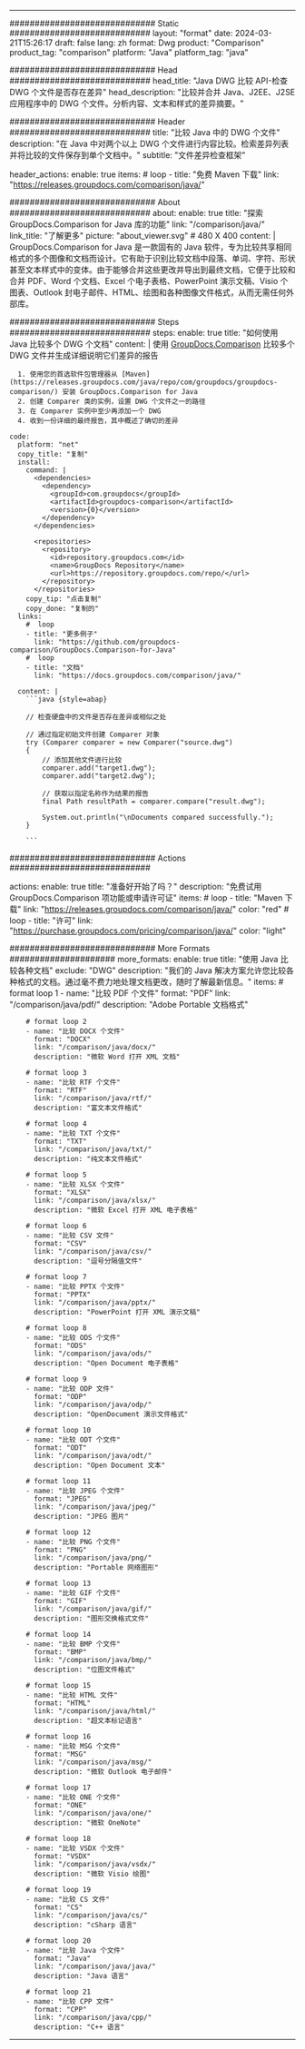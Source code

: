 
---
############################# Static ############################
layout: "format"
date:  2024-03-21T15:26:17
draft: false
lang: zh
format: Dwg
product: "Comparison"
product_tag: "comparison"
platform: "Java"
platform_tag: "java"

############################# Head ############################
head_title: "Java DWG 比较 API-检查 DWG 个文件是否存在差异"
head_description: "比较并合并 Java、J2EE、J2SE 应用程序中的 DWG 个文件。分析内容、文本和样式的差异摘要。"

############################# Header ############################
title: "比较 Java 中的 DWG 个文件" 
description: "在 Java 中对两个以上 DWG 个文件进行内容比较。检索差异列表并将比较的文件保存到单个文档中。"
subtitle: "文件差异检查框架" 

header_actions:
  enable: true
  items:
    #  loop
    - title: "免费 Maven 下载"
      link: "https://releases.groupdocs.com/comparison/java/"
      
############################# About ############################
about:
    enable: true
    title: "探索 GroupDocs.Comparison for Java 库的功能"
    link: "/comparison/java/"
    link_title: "了解更多"
    picture: "about_viewer.svg" # 480 X 400
    content: |
       GroupDocs.Comparison for Java 是一款固有的 Java 软件，专为比较共享相同格式的多个图像和文档而设计。它有助于识别比较文档中段落、单词、字符、形状甚至文本样式中的变体。由于能够合并这些更改并导出到最终文档，它便于比较和合并 PDF、Word 个文档、Excel 个电子表格、PowerPoint 演示文稿、Visio 个图表、Outlook 封电子邮件、HTML、绘图和各种图像文件格式，从而无需任何外部库。

############################# Steps ############################
steps:
    enable: true
    title: "如何使用 Java 比较多个 DWG 个文档"
    content: |
      使用 [GroupDocs.Comparison](https://products.groupdocs.com/comparison/java/) 比较多个 DWG 文件并生成详细说明它们差异的报告
      
      1. 使用您的首选软件包管理器从 [Maven](https://releases.groupdocs.com/java/repo/com/groupdocs/groupdocs-comparison/) 安装 GroupDocs.Comparison for Java
      2. 创建 Comparer 类的实例，设置 DWG 个文件之一的路径
      3. 在 Comparer 实例中至少再添加一个 DWG
      4. 收到一份详细的最终报告，其中概述了确切的差异
   
    code:
      platform: "net"
      copy_title: "复制"
      install:
        command: |
          <dependencies>
            <dependency>
              <groupId>com.groupdocs</groupId>
              <artifactId>groupdocs-comparison</artifactId>
              <version>{0}</version>
            </dependency>
          </dependencies>

          <repositories>
            <repository>
              <id>repository.groupdocs.com</id>
              <name>GroupDocs Repository</name>
              <url>https://repository.groupdocs.com/repo/</url>
            </repository>
          </repositories>
        copy_tip: "点击复制"
        copy_done: "复制的"
      links:
        #  loop
        - title: "更多例子"
          link: "https://github.com/groupdocs-comparison/GroupDocs.Comparison-for-Java"
        #  loop
        - title: "文档"
          link: "https://docs.groupdocs.com/comparison/java/"
          
      content: |
        ```java {style=abap}

        // 检查硬盘中的文件是否存在差异或相似之处

        // 通过指定初始文件创建 Comparer 对象
        try (Comparer comparer = new Comparer("source.dwg") 
        {
            // 添加其他文件进行比较
        	comparer.add("target1.dwg");
            comparer.add("target2.dwg");

            // 获取以指定名称作为结果的报告
            final Path resultPath = comparer.compare("result.dwg"); 

            System.out.println("\nDocuments compared successfully.");
        }
        
        ```            

############################# Actions ############################

actions:
  enable: true
  title: "准备好开始了吗？"
  description: "免费试用 GroupDocs.Comparison 项功能或申请许可证"
  items:
    #  loop
    - title: "Maven 下载"
      link: "https://releases.groupdocs.com/comparison/java/"
      color: "red"
        #  loop
    - title: "许可"
      link: "https://purchase.groupdocs.com/pricing/comparison/java/"
      color: "light"


############################# More Formats #####################
more_formats:
    enable: true
    title: "使用 Java 比较各种文档"
    exclude: "DWG"
    description: "我们的 Java 解决方案允许您比较各种格式的文档。通过毫不费力地处理文档更改，随时了解最新信息。"
    items: 
        # format loop 1
        - name: "比较 PDF 个文件"
          format: "PDF"
          link: "/comparison/java/pdf/"
          description: "Adobe Portable 文档格式"

        # format loop 2
        - name: "比较 DOCX 个文件"
          format: "DOCX"
          link: "/comparison/java/docx/"
          description: "微软 Word 打开 XML 文档"

        # format loop 3
        - name: "比较 RTF 个文件"
          format: "RTF"
          link: "/comparison/java/rtf/"
          description: "富文本文件格式"

        # format loop 4
        - name: "比较 TXT 个文件"
          format: "TXT"
          link: "/comparison/java/txt/"
          description: "纯文本文件格式"

        # format loop 5
        - name: "比较 XLSX 个文件"
          format: "XLSX"
          link: "/comparison/java/xlsx/"
          description: "微软 Excel 打开 XML 电子表格"

        # format loop 6
        - name: "比较 CSV 文件"
          format: "CSV"
          link: "/comparison/java/csv/"
          description: "逗号分隔值文件"

        # format loop 7
        - name: "比较 PPTX 个文件"
          format: "PPTX"
          link: "/comparison/java/pptx/"
          description: "PowerPoint 打开 XML 演示文稿"

        # format loop 8
        - name: "比较 ODS 个文件"
          format: "ODS"
          link: "/comparison/java/ods/"
          description: "Open Document 电子表格"

        # format loop 9
        - name: "比较 ODP 文件"
          format: "ODP"
          link: "/comparison/java/odp/"
          description: "OpenDocument 演示文件格式"

        # format loop 10
        - name: "比较 ODT 个文件"
          format: "ODT"
          link: "/comparison/java/odt/"
          description: "Open Document 文本"

        # format loop 11
        - name: "比较 JPEG 个文件"
          format: "JPEG"
          link: "/comparison/java/jpeg/"
          description: "JPEG 图片"

        # format loop 12
        - name: "比较 PNG 个文件"
          format: "PNG"
          link: "/comparison/java/png/"
          description: "Portable 网络图形"

        # format loop 13
        - name: "比较 GIF 个文件"
          format: "GIF"
          link: "/comparison/java/gif/"
          description: "图形交换格式文件"

        # format loop 14
        - name: "比较 BMP 个文件"
          format: "BMP"
          link: "/comparison/java/bmp/"
          description: "位图文件格式"

        # format loop 15
        - name: "比较 HTML 文件"
          format: "HTML"
          link: "/comparison/java/html/"
          description: "超文本标记语言"

        # format loop 16
        - name: "比较 MSG 个文件"
          format: "MSG"
          link: "/comparison/java/msg/"
          description: "微软 Outlook 电子邮件"

        # format loop 17
        - name: "比较 ONE 个文件"
          format: "ONE"
          link: "/comparison/java/one/"
          description: "微软 OneNote"

        # format loop 18
        - name: "比较 VSDX 个文件"
          format: "VSDX"
          link: "/comparison/java/vsdx/"
          description: "微软 Visio 绘图"

        # format loop 19
        - name: "比较 CS 文件"
          format: "CS"
          link: "/comparison/java/cs/"
          description: "cSharp 语言"

        # format loop 20
        - name: "比较 Java 个文件"
          format: "Java"
          link: "/comparison/java/java/"
          description: "Java 语言"
          
        # format loop 21
        - name: "比较 CPP 文件"
          format: "CPP"
          link: "/comparison/java/cpp/"
          description: "C++ 语言"
---